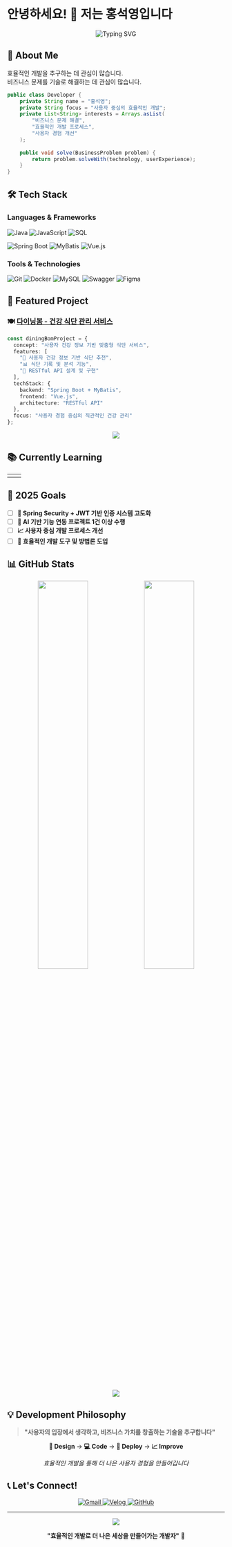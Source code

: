 # 안녕하세요! 👋 저는 홍석영입니다

<div align="center">
  <img src="https://readme-typing-svg.herokuapp.com?font=Fira+Code&size=22&duration=3000&pause=1000&color=2F81F7&center=true&vCenter=true&width=600&lines=%EC%82%AC%EC%9A%A9%EC%9E%90%EC%9D%98+%EC%9E%85%EC%9E%A5%EC%97%90%EC%84%9C+%ED%9A%A8%EC%9C%A8%EC%A0%81%EC%9D%B8+%EA%B0%9C%EB%B0%9C%EC%9D%84+%EA%B3%A0%EB%AF%BC%ED%95%98%EB%8A%94+%EA%B0%9C%EB%B0%9C%EC%9E%90;%EB%B9%84%EC%A6%88%EB%8B%88%EC%8A%A4+%EB%AC%B8%EC%A0%9C%EB%A5%BC+%EA%B8%B0%EC%88%A0%EB%A1%9C+%ED%95%B4%EA%B2%B0%ED%95%98%EB%8A%94+%EB%8D%B0+%EA%B4%80%EC%8B%AC" alt="Typing SVG" />
</div>

## 🎯 About Me

효율적인 개발을 추구하는 데 관심이 많습니다.  
비즈니스 문제를 기술로 해결하는 데 관심이 많습니다.

```java
public class Developer {
    private String name = "홍석영";
    private String focus = "사용자 중심의 효율적인 개발";
    private List<String> interests = Arrays.asList(
        "비즈니스 문제 해결", 
        "효율적인 개발 프로세스",
        "사용자 경험 개선"
    );
    
    public void solve(BusinessProblem problem) {
        return problem.solveWith(technology, userExperience);
    }
}
```

## 🛠️ Tech Stack

### Languages & Frameworks
<p>
  <img src="https://img.shields.io/badge/Java-ED8B00?style=for-the-badge&logo=openjdk&logoColor=white" alt="Java"/>
  <img src="https://img.shields.io/badge/JavaScript-F7DF1E?style=for-the-badge&logo=javascript&logoColor=black" alt="JavaScript"/>
  <img src="https://img.shields.io/badge/SQL-4479A1?style=for-the-badge&logo=mysql&logoColor=white" alt="SQL"/>
</p>

<p>
  <img src="https://img.shields.io/badge/Spring_Boot-6DB33F?style=for-the-badge&logo=spring-boot&logoColor=white" alt="Spring Boot"/>
  <img src="https://img.shields.io/badge/MyBatis-DC382D?style=for-the-badge&logo=mybatis&logoColor=white" alt="MyBatis"/>
  <img src="https://img.shields.io/badge/Vue.js-35495E?style=for-the-badge&logo=vuedotjs&logoColor=4FC08D" alt="Vue.js"/>
</p>

### Tools & Technologies
<p>
  <img src="https://img.shields.io/badge/Git-F05032?style=for-the-badge&logo=git&logoColor=white" alt="Git"/>
  <img src="https://img.shields.io/badge/Docker-2496ED?style=for-the-badge&logo=docker&logoColor=white" alt="Docker"/>
  <img src="https://img.shields.io/badge/MySQL-005C84?style=for-the-badge&logo=mysql&logoColor=white" alt="MySQL"/>
  <img src="https://img.shields.io/badge/Swagger-85EA2D?style=for-the-badge&logo=swagger&logoColor=black" alt="Swagger"/>
  <img src="https://img.shields.io/badge/Figma-F24E1E?style=for-the-badge&logo=figma&logoColor=white" alt="Figma"/>
</p>

## 🚀 Featured Project

### 🍽️ [다이닝봄 - 건강 식단 관리 서비스](https://github.com/your-diningbom)

```typescript
const diningBomProject = {
  concept: "사용자 건강 정보 기반 맞춤형 식단 서비스",
  features: [
    "🏥 사용자 건강 정보 기반 식단 추천",
    "📊 식단 기록 및 분석 기능",
    "🔄 RESTful API 설계 및 구현"
  ],
  techStack: {
    backend: "Spring Boot + MyBatis",
    frontend: "Vue.js",
    architecture: "RESTful API"
  },
  focus: "사용자 경험 중심의 직관적인 건강 관리"
};
```

<div align="center">
  <a href="https://github.com/ghdtjrdud/JandiBogam">
    <img src="https://github-readme-stats.vercel.app/api/pin/?username=ghdtjrdud&repo=diningbom&theme=vue&hide_border=true" />
  </a>
</div>

## 📚 Currently Learning

<table>
<tr>
<td width="50%">

</td>
<td width="50%">

</td>
</tr>
</table>

## 🎯 2025 Goals

- [ ] **🔐 Spring Security + JWT 기반 인증 시스템 고도화**
- [ ] **🤖 AI 기반 기능 연동 프로젝트 1건 이상 수행**
- [ ] **📈 사용자 중심 개발 프로세스 개선**
- [ ] **🚀 효율적인 개발 도구 및 방법론 도입**

## 📊 GitHub Stats

<div align="center">
  <img src="https://github-readme-stats.vercel.app/api?username=ghdtjrdud&show_icons=true&theme=vue&hide_border=true&count_private=true" width="48%" />
  <img src="https://github-readme-stats.vercel.app/api/top-langs/?username=ghdtjrdud&layout=compact&theme=vue&hide_border=true" width="48%" />
</div>

<div align="center">
  <img src="https://github-readme-activity-graph.vercel.app/graph?username=ghdtjrdud&theme=vue&hide_border=true" />
</div>

## 💡 Development Philosophy

> **"사용자의 입장에서 생각하고, 비즈니스 가치를 창출하는 기술을 추구합니다"**

<div align="center">
  
**🎨 Design** → **💻 Code** → **🚀 Deploy** → **📈 Improve**

*효율적인 개발을 통해 더 나은 사용자 경험을 만들어갑니다*

</div>

## 📞 Let's Connect!

<div align="center">
  <a href="mailto:ghdtjrdud38@gmail.com">
    <img src="https://img.shields.io/badge/Gmail-D14836?style=for-the-badge&logo=gmail&logoColor=white" alt="Gmail"/>
  </a>
  <a href="https://velog.io/@ghdtjrdud388/posts">
    <img src="https://img.shields.io/badge/Velog-20C997?style=for-the-badge&logo=vimeo&logoColor=white" alt="Velog"/>
  </a>
  <a href="https://github.com/ghdtjrdud">
    <img src="https://img.shields.io/badge/GitHub-181717?style=for-the-badge&logo=github&logoColor=white" alt="GitHub"/>
  </a>
</div>

---

<div align="center">
  <img src="https://komarev.com/ghpvc/?username=ghdtjrdud&color=brightgreen&style=flat-square&label=Profile+Views" />
  
  **"효율적인 개발로 더 나은 세상을 만들어가는 개발자"** 🌟
</div>
